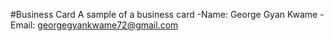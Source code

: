 #Business Card
A sample of a business card
-Name: George Gyan Kwame
-Email: georgegyankwame72@gmail.com